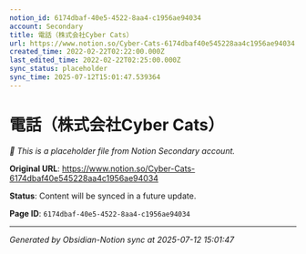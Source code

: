 ```yaml
---
notion_id: 6174dbaf-40e5-4522-8aa4-c1956ae94034
account: Secondary
title: 電話（株式会社Cyber Cats）　
url: https://www.notion.so/Cyber-Cats-6174dbaf40e545228aa4c1956ae94034
created_time: 2022-02-22T02:22:00.000Z
last_edited_time: 2022-02-22T02:25:00.000Z
sync_status: placeholder
sync_time: 2025-07-12T15:01:47.539364
---
```


# 電話（株式会社Cyber Cats）　

*🔄 This is a placeholder file from Notion Secondary account.*

**Original URL**: https://www.notion.so/Cyber-Cats-6174dbaf40e545228aa4c1956ae94034

**Status**: Content will be synced in a future update.

**Page ID**: `6174dbaf-40e5-4522-8aa4-c1956ae94034`

---

*Generated by Obsidian-Notion sync at 2025-07-12 15:01:47*
